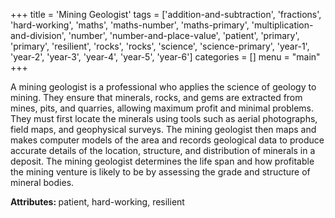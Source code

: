 +++
title = 'Mining Geologist'
tags = ['addition-and-subtraction', 'fractions', 'hard-working', 'maths', 'maths-number', 'maths-primary', 'multiplication-and-division', 'number', 'number-and-place-value', 'patient', 'primary', 'primary', 'resilient', 'rocks', 'rocks', 'science', 'science-primary', 'year-1', 'year-2', 'year-3', 'year-4', 'year-5', 'year-6']
categories = []
menu = "main"
+++

A mining geologist is a professional who applies the science of geology to mining. They ensure that minerals, rocks, and gems are extracted from mines, pits, and quarries, allowing maximum profit and minimal problems. They must first locate the minerals using tools such as aerial photographs, field maps, and geophysical surveys. The mining geologist then maps and makes computer models of the area and records geological data to produce accurate details of the location, structure, and distribution of minerals in a deposit. The mining geologist determines the life span and how profitable the mining venture is likely to be by assessing the grade and structure of mineral bodies.

<strong>Attributes: </strong>patient, hard-working, resilient
